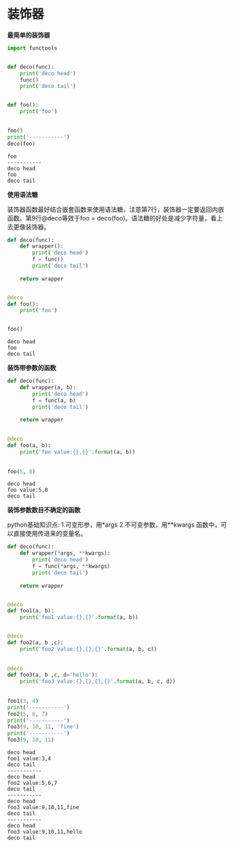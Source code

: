 # 装饰器

**最简单的装饰器**

```python
import functools


def deco(func):
    print('deco head')
    func()
    print('deco tail')


def foo():
    print('foo')
    

foo()
print('-----------')
deco(foo)
```

```
foo
-----------
deco head
foo
deco tail
```



**使用语法糖**

装饰器函数最好结合嵌套函数来使用语法糖，注意第7行，装饰器一定要返回内嵌函数。第9行@deco等效于foo = deco(foo)。语法糖的好处是减少字符量，看上去更像装饰器。

```python
def deco(func):
    def wrapper():
        print('deco head')
        f = func()
        print('deco tail')
    
    return wrapper


@deco
def foo():
    print('foo')


foo()
```

```
deco head
foo
deco tail
```



**装饰带参数的函数**

```python
def deco(func):
    def wrapper(a, b):
        print('deco head')
        f = func(a, b)
        print('deco tail')
    
    return wrapper

  
@deco
def foo(a, b):
    print('foo value:{},{}'.format(a, b))
   
  
foo(5, 8)
```

```
deco head
foo value:5,8
deco tail
```



**装饰参数数目不确定的函数**

python基础知识点: 1.可变形参，用*args 2.不可变参数，用**kwargs 函数中，可以直接使用传进来的变量名。

```python
def deco(func):
    def wrapper(*args, **kwargs):
        print('deco head')
        f = func(*args, **kwargs)
        print('deco tail')
    
    return wrapper


@deco
def foo1(a, b):
    print('foo1 value:{},{}'.format(a, b))


@deco
def foo2(a, b ,c):
    print('foo2 value:{},{},{}'.format(a, b, c))
   
   
@deco
def foo3(a, b ,c, d='hello'):
    print('foo3 value:{},{},{},{}'.format(a, b, c, d))
  
  
foo1(3, 4)
print('-----------')
foo2(5, 6, 7)
print('-----------')
foo3(9, 10, 11, 'fine')
print('-----------')
foo3(9, 10, 11)
```

```
deco head
foo1 value:3,4
deco tail
-----------
deco head
foo2 value:5,6,7
deco tail
-----------
deco head
foo3 value:9,10,11,fine
deco tail
-----------
deco head
foo3 value:9,10,11,hello
deco tail
```

